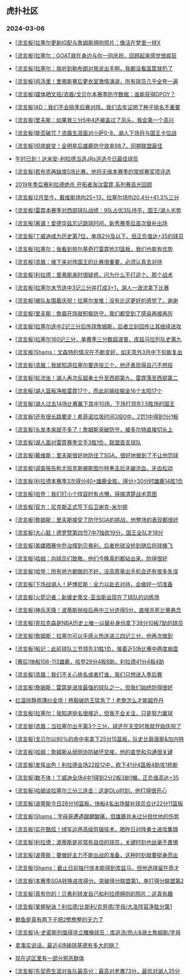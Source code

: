 ## 虎扑社区 
### 2024-03-06

+ [[流言板]拉塞尔更新IG配与詹姆斯拥抱照片：像活在梦里一样️X](https://bbs.hupu.com/625103599.html)

+ [[流言板]拉塞尔：GOAT就在身边与你一同庆祝，回顾起来感觉很疯狂](https://bbs.hupu.com/625103463.html)

+ [[流言板]拉塞尔：我听到勒布朗对我说出手啊，我都没看篮筐就扔了](https://bbs.hupu.com/625103044.html)

+ [[流言板]鸡汤里！里弗斯赛后更衣室激情演讲，所有球员几乎全夸一遍](https://bbs.hupu.com/625102393.html)

+ [[流言板]媒体晒文班/浓眉/戈贝尔本赛季防守数据：谁能获得DPOY？](https://bbs.hupu.com/625104594.html)

+ [[流言板]AD：我们不会挑季后赛对阵，我们去年证明了种子排名不重要](https://bbs.hupu.com/625104250.html)

+ [[流言板]里夫斯：如果我三分5中4还被盖过了风头，我会第一个高兴](https://bbs.hupu.com/625103629.html)

+ [[流言板]能否破咒？浓眉生涯面对小萨0-8，湖人下场将与国王卡位战](https://bbs.hupu.com/625101530.html)

+ [[流言板]彻底蜕变！全明星后雄鹿防守效率98.7，同期联盟最佳](https://bbs.hupu.com/625102084.html)

+ [午时已到！达米安-利拉德当选JRs评选今日最佳球员](https://bbs.hupu.com/625102196.html)

+ [[流言板]若布克再缺席5场比赛，他将无缘本赛季的常规赛奖项评选](https://bbs.hupu.com/625105076.html)

+ [2019年季后赛利拉德绝杀 开拓者淘汰雷霆 系列赛高光回顾](https://bbs.hupu.com/625100441.html)

+ [[流言板]2月至今，戴维斯场均25+13，拉塞尔场均20.4分+41.3%三分](https://bbs.hupu.com/625105273.html)

+ [[流言板]雷霆本赛季对西部球队战绩：9队占优3队持平，国王/湖人劣势](https://bbs.hupu.com/625104829.html)

+ [[流言板]离谱！爱德华兹忘记跳球时间，新秀赛季后首次替补出场](https://bbs.hupu.com/625099817.html)

+ [[流言板]丁威迪成为历史第7位，单场2分及以下、但正负值达+35的球员](https://bbs.hupu.com/625099863.html)

+ [[流言板]拉塞尔：我看到努尔基奇打雷霆抢31篮板，我们也能有优势](https://bbs.hupu.com/625103156.html)

+ [[流言板]浓眉：接下来对阵国王的比赛很重要，必须认真去对待](https://bbs.hupu.com/625101382.html)

+ [[流言板]利拉德：里弗斯来时很疑惑，问为什么不打这个、那个战术](https://bbs.hupu.com/625105211.html)

+ [[流言板]拉塞尔末节连中3记三分并打成3+1，湖人一波流拿下比赛](https://bbs.hupu.com/625098128.html)

+ [[流言板]被队友围着庆祝！拉塞尔发推：没有比这更好的感觉了，谢谢](https://bbs.hupu.com/625099647.html)

+ [[流言板]里夫斯：詹眉开场就积极防守，我们都受到了感染再接再厉](https://bbs.hupu.com/625103886.html)

+ [[流言板]拉塞尔连中2记三分后传球詹姆斯，后者立刻回传让其继续进攻](https://bbs.hupu.com/625099138.html)

+ [[流言板]拉塞尔160记三分，单赛季三分数超波普、库兹马位列队史第九](https://bbs.hupu.com/625099447.html)

+ [[流言板]Shams：文森特的情况在不断变好，如无意外3月中下旬能复出](https://bbs.hupu.com/625105499.html)

+ [[流言板]浓眉：我就知道拉塞尔要连投三个，他还表现得自己不想投](https://bbs.hupu.com/625104904.html)

+ [[流言板]轮流坐！湖人再次反超勇士升至西部第九，雷霆落至西部第二](https://bbs.hupu.com/625098940.html)

+ [[流言板]湖人篮板净胜雷霆17个，而此前输给掘金16个太阳17个](https://bbs.hupu.com/625100440.html)

+ [[流言板]湖人过去14场比赛赢下其中10场，下场打领先1.5胜场的国王](https://bbs.hupu.com/625098869.html)

+ [[流言板]还有很长路要走！希菲诺垃圾时间3投0中，2罚1中得到1分1板](https://bbs.hupu.com/625098612.html)

+ [[流言板]头发本来就不多了！詹姆斯突破防守，被多尔特直接切头上](https://bbs.hupu.com/625097776.html)

+ [[流言板]湖人面对雷霆赛季交手3胜1负，联盟首支球队](https://bbs.hupu.com/625098794.html)

+ [[流言板]戴维斯：里夫斯很好地防住了SGA，很好地做到了不让他罚球](https://bbs.hupu.com/625104605.html)

+ [[流言板]调查报告称尤班克斯被斯图尔特拳击后牙龈流血，牙齿松动](https://bbs.hupu.com/625105232.html)

+ [[流言板]利拉德本赛季3次得分40+雄鹿全胜，得分>30分时雄鹿14胜1负](https://bbs.hupu.com/625104664.html)

+ [[流言板]哈登：我们打小个阵容时有点懵，得搞清楚战术意图](https://bbs.hupu.com/625100599.html)

+ [[流言板]官方：尼克斯正式签下后卫谢克-米尔顿](https://bbs.hupu.com/625105004.html)

+ [[流言板]詹姆斯：里夫斯接受了防守SGA的挑战，他整场的表现都很好](https://bbs.hupu.com/625101915.html)

+ [[流言板]大心脏！德罗赞第四节7中7独砍19分，国王全队才18分](https://bbs.hupu.com/625098457.html)

+ [[流言板]美媒晒赛中乔治撞到贝弗利，后者抢球没抢到随后将球捅飞](https://bbs.hupu.com/625105164.html)

+ [[流言板]哈姆：向球员们致敬，他们今晚真的都站出来，防得很好](https://bbs.hupu.com/625105071.html)

+ [[流言板]哈登：所有地方都做的不好，没高质量出手机会还有很多失误](https://bbs.hupu.com/625102363.html)

+ [[流言板]下场战湖人！萨博尼斯：全力以赴去对待，会做好一切准备](https://bbs.hupu.com/625105348.html)

+ [[流言板]火箭记者：新援史蒂文-亚当斯出现在了球队的训练场](https://bbs.hupu.com/625105149.html)

+ [[流言板]神兵天降！波蒂斯抛投后再中三分连得5分，直接杀死比赛悬念](https://bbs.hupu.com/625094955.html)

+ [[流言板]克拉克森是NBA历史上唯一以替补身份拿下38分10板7助的球员](https://bbs.hupu.com/625104887.html)

+ [[流言板]詹姆斯：拉塞尔可以手感火热连进三四记三分，他再次做到](https://bbs.hupu.com/625101724.html)

+ [[流言板]船记：此前球队三节领先31胜1负，接着近5场比赛中两度崩盘](https://bbs.hupu.com/625097198.html)

+ [[赛后]快船106-113雄鹿，哈登29分4板8助，利拉德41分4板4助](https://bbs.hupu.com/625095261.html)

+ [[流言板]浓眉：我们不关心排名或者打谁，我们只想进入季后赛](https://bbs.hupu.com/625099417.html)

+ [[流言板]詹姆斯：雷霆是进攻最强的球队之一，但我们始终防得很好](https://bbs.hupu.com/625101042.html)

+ [红温徐静雨薄纱全场！杨毅破防王猛急了！老詹怎么才能超乔丹](https://bbs.hupu.com/625100460.html)

+ [[流言板]拉塞尔：我知道排名很接近，但我不会关注，只是努力赢球](https://bbs.hupu.com/625102741.html)

+ [[流言板]浓眉：当拉塞尔出手第3个三分，球还在天空时我就开始庆祝了](https://bbs.hupu.com/625104660.html)

+ [[流言板]戈贝尔以90%的命中率拿下25分15篮板，队史比肩唐斯&加内特](https://bbs.hupu.com/625104709.html)

+ [[流言板]哈姆：詹姆斯从弱侧协防破坏空接，他的直觉和沟通很关键](https://bbs.hupu.com/625105178.html)

+ [[流言板]发挥出色！利拉德全场22投12中，砍下41分4篮板4助攻1抢断](https://bbs.hupu.com/625095457.html)

+ [[流言板]数不体！丁威迪全场4中1得到2分2板3助1帽，正负值高达+35](https://bbs.hupu.com/625098791.html)

+ [[流言板]哈姆谈拉塞尔三分三连击：这是DLo时刻，他打得很开心](https://bbs.hupu.com/625099109.html)

+ [[流言板]波蒂斯今日28分16篮板，快船4名出场替补球员合计22分11篮板](https://bbs.hupu.com/625104770.html)

+ [[流言板]Shams：字母哥遭遇跟腱酸痛，但雄鹿并未过分担忧他的伤势](https://bbs.hupu.com/625105568.html)

+ [[流言板]实在酷炫！绿军运用高级剪辑技术，晒昨日对阵勇士进攻集锦](https://bbs.hupu.com/625105586.html)

+ [[流言板]利拉德：波蒂斯是非常有自信的球员，关键时刻也丝毫不畏惧](https://bbs.hupu.com/625105259.html)

+ [[流言板]波蒂斯：要做好主力不能出战的准备，这种时刻就要挺身而出](https://bbs.hupu.com/625105316.html)

+ [[流言板]Shams：截止日前独行侠本能得到库兹马，但他选择留在奇才](https://bbs.hupu.com/625105824.html)

+ [[流言板]本赛季SGA转换进攻得分、突破得分联盟第1，单打得分联盟第2](https://bbs.hupu.com/625106038.html)

+ [[流言板]真有你的！贝弗利转发自己和利拉德拥抱的照片：这真有趣](https://bbs.hupu.com/625105771.html)

+ [[流言板]掌握秘诀？利拉德/比斯利/克劳德/字母/大洛阵容净胜分第1](https://bbs.hupu.com/625105989.html)

+ [鲸鱼是真有两下子把2憨憨整的无力了](https://bbs.hupu.com/625102090.html)

+ [[流言板]A-史密斯列值得竖立雕像球员：库追汤/热火&骑士詹姆斯/字母](https://bbs.hupu.com/625106324.html)

+ [拿事实说话，最近4场输球基德有多大的锅？](https://bbs.hupu.com/625106050.html)

+ [现在这区里有一部分邪恶群体](https://bbs.hupu.com/625105744.html)

+ [[流言板]东契奇生涯对各队最高分：最高对老鹰73分，最低对湖人35分](https://bbs.hupu.com/625106353.html)

